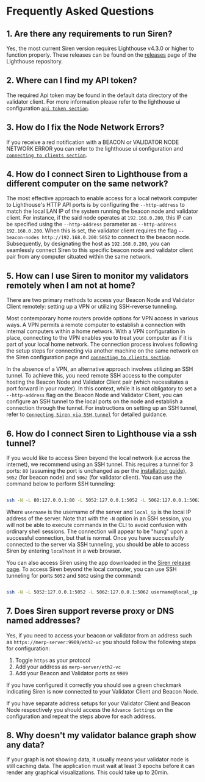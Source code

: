 # Frequently Asked Questions

## 1. Are there any requirements to run Siren?

Yes, the most current Siren version requires Lighthouse v4.3.0 or higher to function properly. These releases can be found on the [releases](https://github.com/sigp/lighthouse/releases) page of the Lighthouse repository.

## 2. Where can I find my API token?

The required Api token may be found in the default data directory of the validator client. For more information please refer to the lighthouse ui configuration [`api token section`](./api-vc-auth-header.md).

## 3. How do I fix the Node Network Errors?

If you receive a red notification with a BEACON or VALIDATOR NODE NETWORK ERROR you can refer to the lighthouse ui configuration and [`connecting to clients section`](./ui-configuration.md#connecting-to-the-clients).

## 4. How do I connect Siren to Lighthouse from a different computer on the same network?

The most effective approach to enable access for a local network computer to Lighthouse's HTTP API ports is by configuring the `--http-address` to match the local LAN IP of the system running the beacon node and validator client. For instance, if the said node operates at `192.168.0.200`, this IP can be specified using the `--http-address` parameter as `--http-address 192.168.0.200`. When this is set, the validator client requires the flag `--beacon-nodes http://192.168.0.200:5052` to connect to the beacon node.
Subsequently, by designating the host as `192.168.0.200`, you can seamlessly connect Siren to this specific beacon node and validator client pair from any computer situated within the same network.

## 5. How can I use Siren to monitor my validators remotely when I am not at home?

There are two primary methods to access your Beacon Node and Validator Client remotely: setting up a VPN or utilizing SSH-reverse tunneling.

Most contemporary home routers provide options for VPN access in various ways. A VPN permits a remote computer to establish a connection with internal computers within a home network. With a VPN configuration in place, connecting to the VPN enables you to treat your computer as if it is part of your local home network. The connection process involves following the setup steps for connecting via another machine on the same network on the Siren configuration page and [`connecting to clients section`](./ui-configuration.md#connecting-to-the-clients).

In the absence of a VPN, an alternative approach involves utilizing an SSH tunnel. To achieve this, you need remote SSH access to the computer hosting the Beacon Node and Validator Client pair (which necessitates a port forward in your router). In this context, while it is not obligatory to set a `--http-address` flag on the Beacon Node and Validator Client, you can configure an SSH tunnel to the local ports on the node and establish a connection through the tunnel. For instructions on setting up an SSH tunnel, refer to [`Connecting Siren via SSH tunnel`](./ui-faqs.md#6-how-do-i-connect-siren-to-lighthouse-via-a-ssh-tunnel) for detailed guidance.

## 6. How do I connect Siren to Lighthouse via a ssh tunnel?

If you would like to access Siren beyond the local network (i.e across the internet), we recommend using an SSH tunnel. This requires a tunnel for 3 ports: `80` (assuming the port is unchanged as per the [installation guide](./ui-installation.md#building-from-docker-recommended)), `5052` (for beacon node) and `5062` (for validator client). You can use the command below to perform SSH tunneling:

```bash

ssh -N -L 80:127.0.0.1:80 -L 5052:127.0.0.1:5052 -L 5062:127.0.0.1:5062 username@local_ip

```

Where `username` is the username of the server and `local_ip` is the local IP address of the server. Note that with the `-N` option in an SSH session, you will not be able to execute commands in the CLI to avoid confusion with ordinary shell sessions. The connection will appear to be "hung" upon a successful connection, but that is normal. Once you have successfully connected to the server via SSH tunneling, you should be able to access Siren by entering `localhost` in a web browser.

You can also access Siren using the app downloaded in the [Siren release page](https://github.com/sigp/siren/releases). To access Siren beyond the local computer, you can use SSH tunneling for ports `5052` and `5062` using the command:

```bash

ssh -N -L 5052:127.0.0.1:5052 -L 5062:127.0.0.1:5062 username@local_ip

```

## 7. Does Siren support reverse proxy or DNS named addresses?

Yes, if you need to access your beacon or validator from an address such as `https://merp-server:9909/eth2-vc` you should follow the following steps for configuration:

1. Toggle `https` as your protocol
2. Add your address as `merp-server/eth2-vc`
3. Add your Beacon and Validator ports as `9909`

If you have configured it correctly you should see a green checkmark indicating Siren is now connected to your Validator Client and Beacon Node.

If you have separate address setups for your Validator Client and Beacon Node respectively you should access the `Advance Settings` on the configuration and repeat the steps above for each address.

## 8. Why doesn't my validator balance graph show any data?

If your graph is not showing data, it usually means your validator node is still caching data. The application must wait at least 3 epochs before it can render any graphical visualizations. This could take up to 20min.
